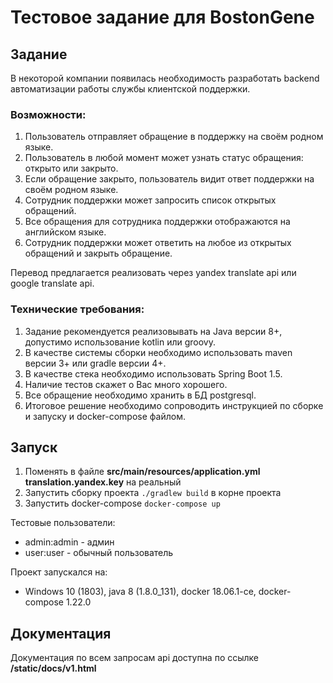 # Тестовое задание для BostonGene

## Задание

В некоторой компании появилась необходимость разработать backend автоматизации работы службы клиентской поддержки.

### Возможности:
1. Пользователь отправляет обращение в поддержку на своём родном языке.
2. Пользователь в любой момент может узнать статус обращения: открыто или закрыто.
3. Если обращение закрыто, пользователь видит ответ поддержки на своём родном языке.
4. Сотрудник поддержки может запросить список открытых обращений.
5. Все обращения для сотрудника поддержки отображаются на английском языке.
6. Сотрудник поддержки может ответить на любое из открытых обращений и закрыть обращение.

Перевод предлагается реализовать через yandex translate api или google translate api.

### Технические требования:
1. Задание рекомендуется реализовывать на Java версии 8+, допустимо использование kotlin или groovy.
2. В качестве системы сборки необходимо использовать maven версии 3+ или gradle версии 4+.
3. В качестве стека необходимо использовать Spring Boot 1.5.
4. Наличие тестов скажет о Вас много хорошего.
5. Все обращение необходимо хранить в БД postgresql.
6. Итоговое решение необходимо сопроводить инструкцией по сборке и запуску и docker-compose файлом.

## Запуск

1. Поменять в файле **src/main/resources/application.yml** **translation.yandex.key** на реальный
2. Запустить сборку проекта `./gradlew build` в корне проекта
3. Запустить docker-compose `docker-compose up`

Тестовые пользователи:
- admin:admin - админ
- user:user - обычный пользователь

Проект запускался на:
- Windows 10 (1803), java 8 (1.8.0_131), docker 18.06.1-ce, docker-compose 1.22.0

## Документация

Документация по всем запросам api доступна по ссылке **/static/docs/v1.html**